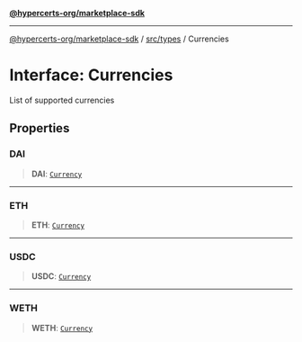 [**@hypercerts-org/marketplace-sdk**](../../../README.md)

***

[@hypercerts-org/marketplace-sdk](../../../README.md) / [src/types](../README.md) / Currencies

# Interface: Currencies

List of supported currencies

## Properties

### DAI

> **DAI**: [`Currency`](Currency.md)

***

### ETH

> **ETH**: [`Currency`](Currency.md)

***

### USDC

> **USDC**: [`Currency`](Currency.md)

***

### WETH

> **WETH**: [`Currency`](Currency.md)
